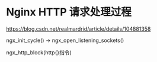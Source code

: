 


# Nginx HTTP 请求处理过程
https://blog.csdn.net/realmardrid/article/details/104881358

ngx_init_cycle() -> ngx_open_listening_sockets()

ngx_http_block(http{}指令)
